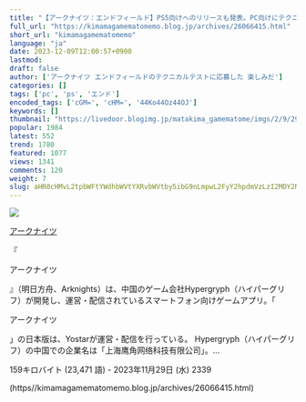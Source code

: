 ```yaml
---
title: "【アークナイツ：エンドフィールド】PS5向けへのリリースも発表。PC向けにテクニカルテストの参加募集が開始 "
full_url: "https://kimamagamematomemo.blog.jp/archives/26066415.html"
short_url: "kimamagamematomemo"
language: "ja"
date: 2023-12-09T12:00:57+0900
lastmod: 
draft: false
author: ['アークナイツ エンドフィールドのテクニカルテストに応募した 楽しみだ']
categories: []
tags: ['pc', 'ps', 'エンド']
encoded_tags: ['cGM=', 'cHM=', '44Ko44Oz44OJ']
keywords: []
thumbnail: "https://livedoor.blogimg.jp/matakima_gamematome/imgs/2/9/29804bb1-s.jpg"
popular: 1984
latest: 552
trend: 1780
featured: 1077
views: 1341
comments: 120
weight: 7
slug: aHR0cHMvL2tpbWFtYWdhbWVtYXRvbWVtby5ibG9nLmpwL2FyY2hpdmVzLzI2MDY2NDE1Lmh0bWw=
---
```


![](https://livedoor.blogimg.jp/matakima_gamematome/imgs/2/9/29804bb1-s.jpg)

<div><a target='_blank' href='https//ja.wikipedia.org/wiki/%E3%82%A2%E3%83%BC%E3%82%AF%E3%83%8A%E3%82%A4%E3%83%84' title='アークナイツ'><p>アークナイツ</p></a> <p class='searchresult'>『<p>アークナイツ</p>』（明日方舟、Arknights）は、中国のゲーム会社Hypergryph（ハイパーグリフ）が開発し、運営・配信されているスマートフォン向けゲームアプリ。「<p>アークナイツ</p>」の日本版は、Yostarが運営・配信を行っている。 Hypergryph（ハイパーグリフ）の中国での企業名は「上海鹰角网络科技有限公司」。…</p> <p class='mw-search-result-data'>159キロバイト (23,471 語) - 2023年11月29日 (水) 2339</p></div>

(https//kimamagamematomemo.blog.jp/archives/26066415.html)
